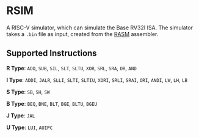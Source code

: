 # RSIM
A RISC-V simulator, which can simulate the Base RV32I ISA. The simulator takes a ```.bin``` file as input, created from the [RASM](https://github.com/JagratPatkar/RASM) assembler.

## Supported Instructions

__R Type__: ``ADD``, ```SUB```, ```SIL```, ```SLT```, ```SLTU```, ```XOR```, ```SRL```, ```SRA```, ```OR```, ```AND```

__I Type__: ``ADDI``, ```JALR```, ```SLLI```, ```SLTI```, ```SLTIU```, ```XORI```, ```SRLI```, ```SRAI```, ```ORI```, ```ANDI```, ```LW```, ```LH```, ```LB```

__S Type__: ``SB``, ```SH```, ```SW```

__B Type__: ``BEQ``, ```BNE```, ```BLT```, ```BGE```, ```BLTU```, ```BGEU```

__J Type__: ``JAL``

__U Type__: ``LUI``, ```AUIPC```